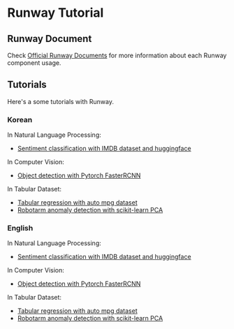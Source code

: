 # Runway Tutorial
## Runway Document

Check [Official Runway Documents](https://docs.mrxrunway.ai/docs) for more information about each Runway component usage.

## Tutorials

Here's a some tutorials with Runway.

### Korean

In Natural Language Processing:
- [Sentiment classification with IMDB dataset and huggingface](kor/sentiment_classification_with_huggingface/README.md)

In Computer Vision:
- [Object detection with Pytorch FasterRCNN](kor/object_detection/README.md)

In Tabular Dataset:
- [Tabular regression with auto mpg dataset](kor/auto_mpg/regression/README.md)
- [Robotarm anomaly detection with scikit-learn PCA](kor/robotarm_anomaly_detection/README.md)

### English

In Natural Language Processing:
- [Sentiment classification with IMDB dataset and huggingface](en/sentiment_classification_with_huggingface/README.md)

In Computer Vision:
- [Object detection with Pytorch FasterRCNN](en/object_detection/README.md)

In Tabular Dataset:
- [Tabular regression with auto mpg dataset](en/auto_mpg/regression/README.md)
- [Robotarm anomaly detection with scikit-learn PCA](en/robotarm_anomaly_detection/README.md)
